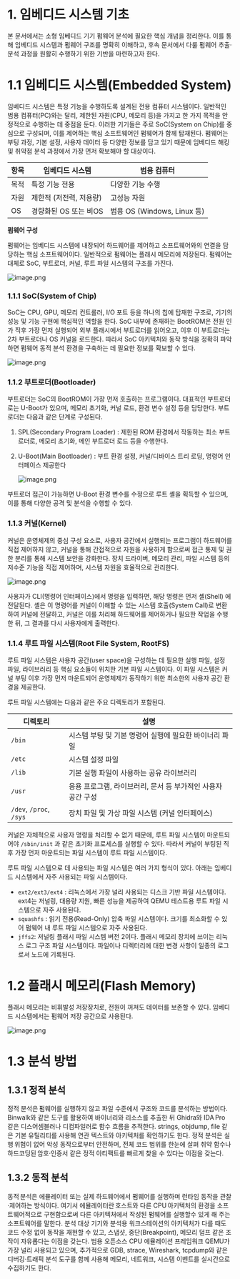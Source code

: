 # 1. 임베디드 시스템 기초

본 문서에서는 소형 임베디드 기기 펌웨어 분석에 필요한 핵심 개념을 정리한다. 이를 통해 임베디드 시스템과 펌웨어 구조를 명확히 이해하고, 후속 문서에서 다룰 펌웨어 추출·분석 과정을 원활히 수행하기 위한 기반을 마련하고자 한다. 

# 1.1 임베디드 시스템(Embedded System)

임베디드 시스템은 특정 기능을 수행하도록 설계된 전용 컴퓨터 시스템이다. 일반적인 범용 컴퓨터(PC)와는 달리, 제한된 자원(CPU, 메모리 등)을 가지고 한 가지 목적을 안정적으로 수행하는 데 중점을 둔다. 이러한 기기들은 주로 SoC(System on Chip)를 중심으로 구성되며, 이를 제어하는 핵심 소프트웨어인 펌웨어가 함께 탑재된다. 펌웨어는 부팅 과정, 기본 설정, 사용자 데이터 등 다양한 정보를 담고 있기 때문에 임베디드 해킹 및 취약점 분석 과정에서 가장 먼저 확보해야 할 대상이다.

| 항목 | 임베디드 시스템 | 범용 컴퓨터 |
| --- | --- | --- |
| 목적 | 특정 기능 전용 | 다양한 기능 수행 |
| 자원 | 제한적 (저전력, 저용량) | 고성능 자원 |
| OS | 경량화된 OS 또는 비OS | 범용 OS (Windows, Linux 등) |

**펌웨어 구성**

펌웨어는 임베디드 시스템에 내장되어 하드웨어를 제어하고 소프트웨어와의 연결을 담당하는 핵심 소프트웨어이다. 일반적으로 펌웨어는 플래시 메모리에 저장된다. 펌웨어는 대체로 SoC, 부트로더, 커널, 루트 파일 시스템의 구조를 가진다.

![image.png](1%20%E1%84%8B%E1%85%B5%E1%86%B7%E1%84%87%E1%85%A6%E1%84%83%E1%85%B5%E1%84%83%E1%85%B3%20%E1%84%89%E1%85%B5%E1%84%89%E1%85%B3%E1%84%90%E1%85%A6%E1%86%B7%20%E1%84%80%E1%85%B5%E1%84%8E%E1%85%A9%2023e1e282ea1580959e49e93d94311a25/image.png)

### 1.1.1 SoC(System of Chip)

SoC는 CPU, GPU, 메모리 컨트롤러, I/O 포트 등을 하나의 칩에 탑재한 구조로, 기기의 성능 및 기능 구현에 핵심적인 역할을 한다. SoC 내부에 존재하는 BootROM은 전원 인가 직후 가장 먼저 실행되어 외부 플래시에서 부트로더를 읽어오고, 이후 이 부트로더는 2차 부트로더나 OS 커널을 로드한다. 따라서 SoC 아키텍처와 동작 방식을 정확히 파악하면 펌웨어 동적 분석 환경을 구축하는 데 필요한 정보를 확보할 수 있다.

![image.png](1%20%E1%84%8B%E1%85%B5%E1%86%B7%E1%84%87%E1%85%A6%E1%84%83%E1%85%B5%E1%84%83%E1%85%B3%20%E1%84%89%E1%85%B5%E1%84%89%E1%85%B3%E1%84%90%E1%85%A6%E1%86%B7%20%E1%84%80%E1%85%B5%E1%84%8E%E1%85%A9%2023e1e282ea1580959e49e93d94311a25/image%201.png)

### 1.1.2 부트로더(Bootloader)

부트로더는 SoC의 BootROM이 가장 먼저 호출하는 프로그램이다. 대표적인 부트로더로는 U-Boot가 있으며, 메모리 초기화, 커널 로드, 환경 변수 설정 등을 담당한다. 부트로더는 다음과 같은 단계로 구성된다.

1. SPL(Secondary Program Loader) : 제한된 ROM 환경에서 작동하는 최소 부트로더로, 메모리 초기화, 메인 부트로더 로드 등을 수행한다.
2. U-Boot(Main Bootloader) : 부트 환경 설정, 커널/디바이스 트리 로딩, 명령어 인터페이스 제공한다
    
    ![image.png](1%20%E1%84%8B%E1%85%B5%E1%86%B7%E1%84%87%E1%85%A6%E1%84%83%E1%85%B5%E1%84%83%E1%85%B3%20%E1%84%89%E1%85%B5%E1%84%89%E1%85%B3%E1%84%90%E1%85%A6%E1%86%B7%20%E1%84%80%E1%85%B5%E1%84%8E%E1%85%A9%2023e1e282ea1580959e49e93d94311a25/image%202.png)
    

부트로더 접근이 가능하면 U-Boot 환경 변수를 수정으로 루트 셸을 획득할 수 있으며, 이를 통해 다양한 공격 및 분석을 수행할 수 있다.

### 1.1.3 커널(Kernel)

커널은 운영체제의 중심 구성 요소로, 사용자 공간에서 실행되는 프로그램이 하드웨어를 직접 제어하지 않고, 커널을 통해 간접적으로 자원을 사용하게 함으로써 접근 통제 및 권한 분리를 통해 시스템 보안을 강화한다. 장치 드라이버, 메모리 관리, 파일 시스템 등의 저수준 기능을 직접 제어하며, 시스템 자원을 효율적으로 관리한다.

![image.png](1%20%E1%84%8B%E1%85%B5%E1%86%B7%E1%84%87%E1%85%A6%E1%84%83%E1%85%B5%E1%84%83%E1%85%B3%20%E1%84%89%E1%85%B5%E1%84%89%E1%85%B3%E1%84%90%E1%85%A6%E1%86%B7%20%E1%84%80%E1%85%B5%E1%84%8E%E1%85%A9%2023e1e282ea1580959e49e93d94311a25/image%203.png)

사용자가 CLI(명령어 인터페이스)에서 명령을 입력하면, 해당 명령은 먼저 셸(Shell) 에 전달된다. 셸은 이 명령어를 커널이 이해할 수 있는 시스템 호출(System Call)로 변환하여 커널에 전달하고, 커널은 이를 처리해 하드웨어를 제어하거나 필요한 작업을 수행한 뒤, 그 결과를 다시 사용자에게 출력한다. 

### 1.1.4 루트 파일 시스템(Root File System, RootFS)

루트 파일 시스템은 사용자 공간(user space)을 구성하는 데 필요한 실행 파일, 설정 파일, 라이브러리 등 핵심 요소들이 위치한 기본 파일 시스템이다. 이 파일 시스템은 커널 부팅 이후 가장 먼저 마운트되어 운영체제가 동작하기 위한 최소한의 사용자 공간 환경을 제공한다.

루트 파일 시스템에는 다음과 같은 주요 디렉토리가 포함된다.

| 디렉토리 | 설명 |
| --- | --- |
| `/bin` | 시스템 부팅 및 기본 명령어 실행에 필요한 바이너리 파일 |
| `/etc` | 시스템 설정 파일 |
| `/lib` | 기본 실행 파일이 사용하는 공유 라이브러리 |
| `/usr` | 응용 프로그램, 라이브러리, 문서 등 부가적인 사용자 공간 구성 |
| `/dev`, `/proc`, `/sys` | 장치 파일 및 가상 파일 시스템 (커널 인터페이스) |

커널은 자체적으로 사용자 명령을 처리할 수 없기 때문에, 루트 파일 시스템이 마운트되어야 `/sbin/init` 과 같은 초기화 프로세스를 실행할 수 있다. 따라서 커널이 부팅된 직후 가장 먼저 마운트되는 파일 시스템이 루트 파일 시스템이다.

루트 파일 시스템으로 데 사용되는 파일 시스템은 여러 가지 형식이 있다. 아래는 임베디드 시스템에서 자주 사용되는 파일 시스템이다.

- `ext2/ext3/ext4` : 리눅스에서 가장 널리 사용되는 디스크 기반 파일 시스템이다. ext4는 저널링, 대용량 지원, 빠른 성능을 제공하여 QEMU 테스트용 루트 파일 시스템으로 자주 사용된다.
- `squashfs` : 읽기 전용(Read-Only) 압축 파일 시스템이다. 크기를 최소화할 수 있어 펌웨어 내 루트 파일 시스템으로 자주 사용된다.
- `jffs2`: 저널링 플래시 파일 시스템 버전 2이다. 플래시 메모리 장치에 쓰이는 리눅스 로그 구조 파일 시스템이다. 파일이나 디렉터리에 대한 변경 사항이 일종의 로그로서 노드에 기록된다.

# 1.2 플래시 메모리(Flash Memory)

플래시 메모리는 비휘발성 저장장치로, 전원이 꺼져도 데이터를 보존할 수 있다. 임베디드 시스템에서는 펌웨어 저장 공간으로 사용된다.

![image.png](1%20%E1%84%8B%E1%85%B5%E1%86%B7%E1%84%87%E1%85%A6%E1%84%83%E1%85%B5%E1%84%83%E1%85%B3%20%E1%84%89%E1%85%B5%E1%84%89%E1%85%B3%E1%84%90%E1%85%A6%E1%86%B7%20%E1%84%80%E1%85%B5%E1%84%8E%E1%85%A9%2023e1e282ea1580959e49e93d94311a25/image%204.png)

# 1.3 분석 방법

## 1.3.1 정적 분석

정적 분석은 펌웨어를 실행하지 않고 파일 수준에서 구조와 코드를 분석하는 방법이다. Binwalk와 같은 도구를 활용하여 바이너리와 리소스를 추출한 뒤 Ghidra와 IDA Pro 같은 디스어셈블러나 디컴파일러로 함수 흐름을 추적한다. strings, objdump, file 같은 기본 유틸리티를 사용해 연관 텍스트와 아키텍처를 확인하기도 한다. 정적 분석은 실행 위험이 없어 악성 동작으로부터 안전하며, 전체 코드 범위를 한눈에 살펴 취약 함수나 하드코딩된 암호·인증서 같은 정적 아티팩트를 빠르게 찾을 수 있다는 이점을 갖는다. 

## 1.3.2 동적 분석

동적 분석은 에뮬레이터 또는 실제 하드웨어에서 펌웨어를 실행하며 런타임 동작을 관찰·제어하는 방식이다. 여기서 에뮬레이터란 호스트와 다른 CPU 아키텍처의 환경을 소프트웨어적으로 구현함으로써 다른 아키텍처에서 작성된 펌웨어를 실행할수 있게 해 주는 소프트웨어를 말한다. 분석 대상 기기와 분석용 워크스테이션의 아키텍처가 다를 때도 코드 수정 없이 동작을 재현할 수 있고, 스냅샷, 중단(Breakpoint), 메모리 덤프 같은 조작이 자유롭다는 이점을 갖는다. 범용 오픈소스 CPU 에뮬레이션 프레임워크 QEMU가 가장 널리 사용되고 있으며, 추가적으로 GDB, strace, Wireshark, tcpdump와 같은 디버깅·트래픽 분석 도구를 함께 사용해 메모리, 네트워크, 시스템 이벤트를 실시간으로 수집하기도 한다.